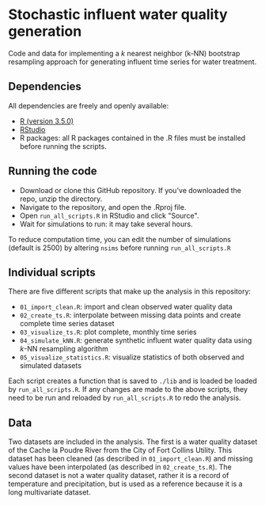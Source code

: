 # Stochastic influent water quality generation
Code and data for implementing a *k* nearest neighbor (k-NN) bootstrap resampling approach for generating influent time series for water treatment.

## Dependencies
All dependencies are freely and openly available:

- [R (version 3.5.0)](https://cran.r-project.org/src/base/R-3/)
- [RStudio](https://www.rstudio.com/products/rstudio/download/#download)
- R packages: all R packages contained in the .R files must be installed before running the scripts.

## Running the code
- Download or clone this GitHub repository. If you've downloaded the repo, unzip the directory.
- Navigate to the repository, and open the .Rproj file.
- Open `run_all_scripts.R` in RStudio and click "Source".
- Wait for simulations to run: it may take several hours.

To reduce computation time, you can edit the number of simulations (default is 2500) by altering `nsims` before running `run_all_scripts.R`

## Individual scripts
There are five different scripts that make up the analysis in this repository:

- `01_import_clean.R`: import and clean observed water quality data
- `02_create_ts.R`: interpolate between missing data points and create complete time series dataset
- `03_visualize_ts.R`: plot complete, monthly time series
- `04_simulate_kNN.R`: generate synthetic influent water quality data using *k*-NN resampling algorithm
- `05_visualize_statistics.R`: visualize statistics of both observed and simulated datasets

Each script creates a function that is saved to `./lib` and is loaded be loaded by `run_all_scripts.R`. If any changes are made to the above scripts, they need to be run and reloaded by `run_all_scripts.R` to redo the analysis.

## Data
Two datasets are included in the analysis. The first is a water quality dataset of the Cache la Poudre River from the City of Fort Collins Utility. This dataset has been cleaned (as described in `01_import_clean.R`) and missing values have been interpolated (as described in `02_create_ts.R`). The second dataset is not a water quality dataset, rather it is a record of temperature and precipitation, but is used as a reference because it is a long multivariate dataset. 

